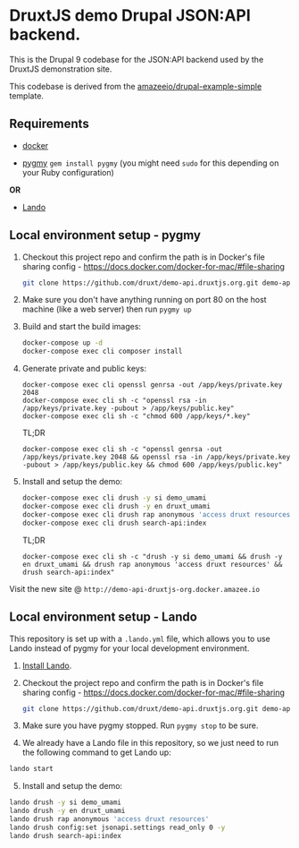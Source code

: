 # DruxtJS demo Drupal JSON:API backend.

This is the Drupal 9 codebase for the JSON:API backend used by the DruxtJS demonstration site.

This codebase is derived from the [amazeeio/drupal-example-simple](https://github.com/amazeeio/drupal-example-simple/tree/9.x) template.


## Requirements

* [docker](https://docs.docker.com/install/)

* [pygmy](https://pygmy.readthedocs.io/) `gem install pygmy` (you might need `sudo` for this depending on your Ruby configuration)

**OR**

* [Lando](https://docs.lando.dev/basics/installation.html#system-requirements)


## Local environment setup - pygmy

1. Checkout this project repo and confirm the path is in Docker's file sharing config - https://docs.docker.com/docker-for-mac/#file-sharing

    ```bash
    git clone https://github.com/druxt/demo-api.druxtjs.org.git demo-api.druxtjs.org && cd $_
    ```

2. Make sure you don't have anything running on port 80 on the host machine (like a web server) then run `pygmy up`

3. Build and start the build images:

    ```bash
    docker-compose up -d
    docker-compose exec cli composer install
    ```

4. Generate private and public keys:

    ```baseh
    docker-compose exec cli openssl genrsa -out /app/keys/private.key 2048
    docker-compose exec cli sh -c "openssl rsa -in /app/keys/private.key -pubout > /app/keys/public.key"
    docker-compose exec cli sh -c "chmod 600 /app/keys/*.key"
    ```

    TL;DR
    ```
    docker-compose exec cli sh -c "openssl genrsa -out /app/keys/private.key 2048 && openssl rsa -in /app/keys/private.key -pubout > /app/keys/public.key && chmod 600 /app/keys/public.key"
    ```

5. Install and setup the demo:

    ```bash
    docker-compose exec cli drush -y si demo_umami
    docker-compose exec cli drush -y en druxt_umami
    docker-compose exec cli drush rap anonymous 'access druxt resources'
    docker-compose exec cli drush search-api:index
    ```

    TL;DR
    ```
    docker-compose exec cli sh -c "drush -y si demo_umami && drush -y en druxt_umami && drush rap anonymous 'access druxt resources' && drush search-api:index"
    ```

Visit the new site @ `http://demo-api-druxtjs-org.docker.amazee.io`

## Local environment setup - Lando

This repository is set up with a `.lando.yml` file, which allows you to use Lando instead of pygmy for your local development environment.

1. [Install Lando](https://docs.lando.dev/basics/installation.html#system-requirements).

2. Checkout the project repo and confirm the path is in Docker's file sharing config - https://docs.docker.com/docker-for-mac/#file-sharing

    ```bash
    git clone https://github.com/druxt/demo-api.druxtjs.org.git demo-api.druxtjs.org && cd $_
    ```

3. Make sure you have pygmy stopped. Run `pygmy stop` to be sure.

4. We already have a Lando file in this repository, so we just need to run the following command to get Lando up:

 ```bash
lando start
```

5. Install and setup the demo:

```bash
lando drush -y si demo_umami
lando drush -y en druxt_umami
lando drush rap anonymous 'access druxt resources'
lando drush config:set jsonapi.settings read_only 0 -y
lando drush search-api:index
```
